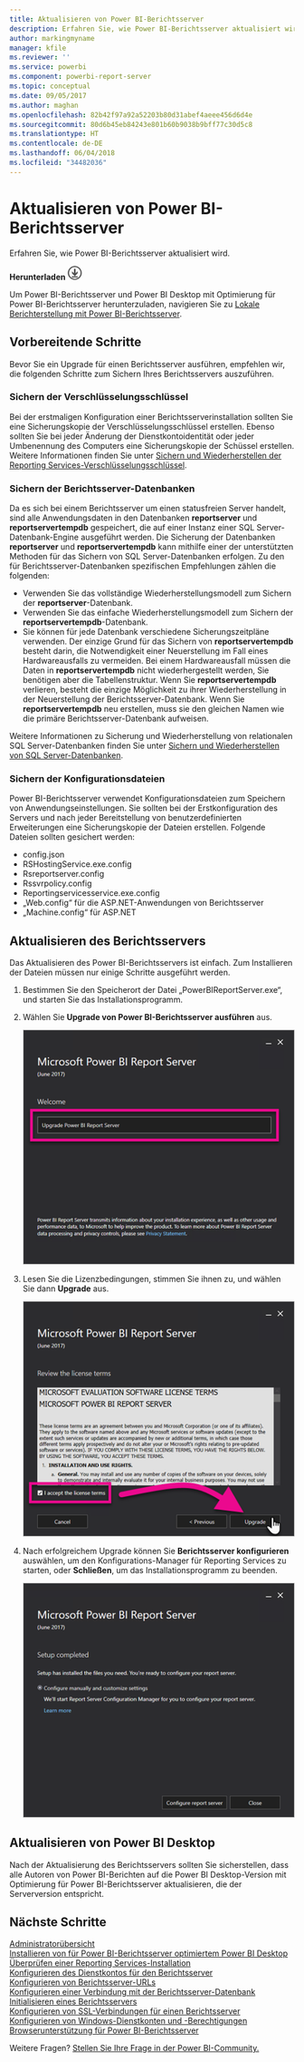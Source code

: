 ```yaml
---
title: Aktualisieren von Power BI-Berichtsserver
description: Erfahren Sie, wie Power BI-Berichtsserver aktualisiert wird.
author: markingmyname
manager: kfile
ms.reviewer: ''
ms.service: powerbi
ms.component: powerbi-report-server
ms.topic: conceptual
ms.date: 09/05/2017
ms.author: maghan
ms.openlocfilehash: 82b42f97a92a52203b80d31abef4aeee456d6d4e
ms.sourcegitcommit: 80d6b45eb84243e801b60b9038b9bff77c30d5c8
ms.translationtype: HT
ms.contentlocale: de-DE
ms.lasthandoff: 06/04/2018
ms.locfileid: "34482036"
---
```

# <a name="upgrade-power-bi-report-server"></a>Aktualisieren von Power BI-Berichtsserver
Erfahren Sie, wie Power BI-Berichtsserver aktualisiert wird.

 **Herunterladen** ![herunterladen](media/upgrade/download.png "herunterladen")

Um Power BI-Berichtsserver und Power BI Desktop mit Optimierung für Power BI-Berichtsserver herunterzuladen, navigieren Sie zu [Lokale Berichterstellung mit Power BI-Berichtsserver](https://powerbi.microsoft.com/report-server/).

## <a name="before-you-begin"></a>Vorbereitende Schritte
Bevor Sie ein Upgrade für einen Berichtsserver ausführen, empfehlen wir, die folgenden Schritte zum Sichern Ihres Berichtsservers auszuführen.

### <a name="backing-up-the-encryption-keys"></a>Sichern der Verschlüsselungsschlüssel
Bei der erstmaligen Konfiguration einer Berichtsserverinstallation sollten Sie eine Sicherungskopie der Verschlüsselungsschlüssel erstellen. Ebenso sollten Sie bei jeder Änderung der Dienstkontoidentität oder jeder Umbenennung des Computers eine Sicherungskopie der Schüssel erstellen. Weitere Informationen finden Sie unter [Sichern und Wiederherstellen der Reporting Services-Verschlüsselungsschlüssel](https://docs.microsoft.com/sql/reporting-services/install-windows/ssrs-encryption-keys-back-up-and-restore-encryption-keys).

### <a name="backing-up-the-report-server-databases"></a>Sichern der Berichtsserver-Datenbanken
Da es sich bei einem Berichtsserver um einen statusfreien Server handelt, sind alle Anwendungsdaten in den Datenbanken **reportserver** und **reportservertempdb** gespeichert, die auf einer Instanz einer SQL Server-Datenbank-Engine ausgeführt werden. Die Sicherung der Datenbanken **reportserver** und **reportservertempdb** kann mithilfe einer der unterstützten Methoden für das Sichern von SQL Server-Datenbanken erfolgen. Zu den für Berichtsserver-Datenbanken spezifischen Empfehlungen zählen die folgenden:

* Verwenden Sie das vollständige Wiederherstellungsmodell zum Sichern der **reportserver**-Datenbank.
* Verwenden Sie das einfache Wiederherstellungsmodell zum Sichern der **reportservertempdb**-Datenbank.
* Sie können für jede Datenbank verschiedene Sicherungszeitpläne verwenden. Der einzige Grund für das Sichern von **reportservertempdb** besteht darin, die Notwendigkeit einer Neuerstellung im Fall eines Hardwareausfalls zu vermeiden. Bei einem Hardwareausfall müssen die Daten in **reportservertempdb** nicht wiederhergestellt werden, Sie benötigen aber die Tabellenstruktur. Wenn Sie **reportservertempdb** verlieren, besteht die einzige Möglichkeit zu ihrer Wiederherstellung in der Neuerstellung der Berichtsserver-Datenbank. Wenn Sie **reportservertempdb** neu erstellen, muss sie den gleichen Namen wie die primäre Berichtsserver-Datenbank aufweisen.

Weitere Informationen zu Sicherung und Wiederherstellung von relationalen SQL Server-Datenbanken finden Sie unter [Sichern und Wiederherstellen von SQL Server-Datenbanken](https://docs.microsoft.com/sql/relational-databases/backup-restore/back-up-and-restore-of-sql-server-databases).

### <a name="backing-up-the-configuration-files"></a>Sichern der Konfigurationsdateien
Power BI-Berichtsserver verwendet Konfigurationsdateien zum Speichern von Anwendungseinstellungen. Sie sollten bei der Erstkonfiguration des Servers und nach jeder Bereitstellung von benutzerdefinierten Erweiterungen eine Sicherungskopie der Dateien erstellen. Folgende Dateien sollten gesichert werden:

* config.json
* RSHostingService.exe.config
* Rsreportserver.config
* Rssvrpolicy.config
* Reportingservicesservice.exe.config
* „Web.config“ für die ASP.NET-Anwendungen von Berichtsserver
* „Machine.config“ für ASP.NET

## <a name="upgrade-the-report-server"></a>Aktualisieren des Berichtsservers
Das Aktualisieren des Power BI-Berichtsservers ist einfach. Zum Installieren der Dateien müssen nur einige Schritte ausgeführt werden.

1. Bestimmen Sie den Speicherort der Datei „PowerBIReportServer.exe“, und starten Sie das Installationsprogramm.
2. Wählen Sie **Upgrade von Power BI-Berichtsserver ausführen** aus.
   
    ![](media/upgrade/reportserver-upgrade1.png "Aktualisieren von Power BI-Berichtsserver")
3. Lesen Sie die Lizenzbedingungen, stimmen Sie ihnen zu, und wählen Sie dann **Upgrade** aus.
   
    ![](media/upgrade/reportserver-upgrade-eula.png "Lizenzvertrag")
4. Nach erfolgreichem Upgrade können Sie **Berichtsserver konfigurieren** auswählen, um den Konfigurations-Manager für Reporting Services zu starten, oder **Schließen**, um das Installationsprogramm zu beenden.
   
    ![](media/upgrade/reportserver-upgrade-configure.png)

## <a name="upgrade-power-bi-desktop"></a>Aktualisieren von Power BI Desktop
Nach der Aktualisierung des Berichtsservers sollten Sie sicherstellen, dass alle Autoren von Power BI-Berichten auf die Power BI Desktop-Version mit Optimierung für Power BI-Berichtsserver aktualisieren, die der Serverversion entspricht.

## <a name="next-steps"></a>Nächste Schritte
[Administratorübersicht](admin-handbook-overview.md)  
[Installieren von für Power BI-Berichtsserver optimiertem Power BI Desktop](install-powerbi-desktop.md)  
[Überprüfen einer Reporting Services-Installation](https://docs.microsoft.com/sql/reporting-services/install-windows/verify-a-reporting-services-installation)  
[Konfigurieren des Dienstkontos für den Berichtsserver](https://docs.microsoft.com/sql/reporting-services/install-windows/configure-the-report-server-service-account-ssrs-configuration-manager)  
[Konfigurieren von Berichtsserver-URLs](https://docs.microsoft.com/sql/reporting-services/install-windows/configure-report-server-urls-ssrs-configuration-manager)  
[Konfigurieren einer Verbindung mit der Berichtsserver-Datenbank](https://docs.microsoft.com/sql/reporting-services/install-windows/configure-a-report-server-database-connection-ssrs-configuration-manager)  
[Initialisieren eines Berichtsservers](https://docs.microsoft.com/sql/reporting-services/install-windows/ssrs-encryption-keys-initialize-a-report-server)  
[Konfigurieren von SSL-Verbindungen für einen Berichtsserver](https://docs.microsoft.com/sql/reporting-services/security/configure-ssl-connections-on-a-native-mode-report-server)  
[Konfigurieren von Windows-Dienstkonten und -Berechtigungen](https://docs.microsoft.com/sql/database-engine/configure-windows/configure-windows-service-accounts-and-permissions)  
[Browserunterstützung für Power BI-Berichtsserver](browser-support.md)

Weitere Fragen? [Stellen Sie Ihre Frage in der Power BI-Community.](https://community.powerbi.com/)

